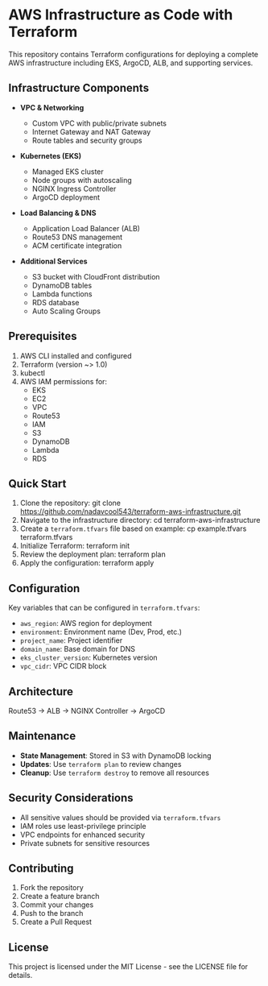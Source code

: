 # AWS Infrastructure as Code with Terraform

This repository contains Terraform configurations for deploying a complete AWS infrastructure including EKS, ArgoCD, ALB, and supporting services.

## Infrastructure Components

- **VPC & Networking**
  - Custom VPC with public/private subnets
  - Internet Gateway and NAT Gateway
  - Route tables and security groups

- **Kubernetes (EKS)**
  - Managed EKS cluster
  - Node groups with autoscaling
  - NGINX Ingress Controller
  - ArgoCD deployment

- **Load Balancing & DNS**
  - Application Load Balancer (ALB)
  - Route53 DNS management
  - ACM certificate integration

- **Additional Services**
  - S3 bucket with CloudFront distribution
  - DynamoDB tables
  - Lambda functions
  - RDS database
  - Auto Scaling Groups

## Prerequisites

1. AWS CLI installed and configured
2. Terraform (version ~> 1.0)
3. kubectl
4. AWS IAM permissions for:
   - EKS
   - EC2
   - VPC
   - Route53
   - IAM
   - S3
   - DynamoDB
   - Lambda
   - RDS

## Quick Start

1. Clone the repository: git clone https://github.com/nadavcool543/terraform-aws-infrastructure.git
2. Navigate to the infrastructure directory: cd terraform-aws-infrastructure
3. Create a `terraform.tfvars` file based on example: cp example.tfvars terraform.tfvars
4. Initialize Terraform: terraform init
5. Review the deployment plan: terraform plan
6. Apply the configuration: terraform apply


## Configuration

Key variables that can be configured in `terraform.tfvars`:

- `aws_region`: AWS region for deployment
- `environment`: Environment name (Dev, Prod, etc.)
- `project_name`: Project identifier
- `domain_name`: Base domain for DNS
- `eks_cluster_version`: Kubernetes version
- `vpc_cidr`: VPC CIDR block

## Architecture
Route53 → ALB → NGINX Controller → ArgoCD


## Maintenance

- **State Management**: Stored in S3 with DynamoDB locking
- **Updates**: Use `terraform plan` to review changes
- **Cleanup**: Use `terraform destroy` to remove all resources

## Security Considerations

- All sensitive values should be provided via `terraform.tfvars`
- IAM roles use least-privilege principle
- VPC endpoints for enhanced security
- Private subnets for sensitive resources

## Contributing

1. Fork the repository
2. Create a feature branch
3. Commit your changes
4. Push to the branch
5. Create a Pull Request

## License

This project is licensed under the MIT License - see the LICENSE file for details.

